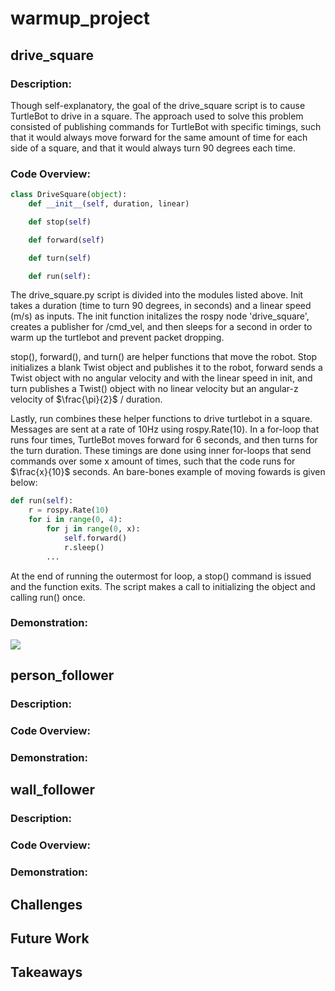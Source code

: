 # warmup_project
## drive_square
### Description:
Though self-explanatory, the goal of the drive_square script is to cause 
TurtleBot to drive in a square. The approach used to solve this problem 
consisted of publishing commands for TurtleBot with specific timings, such that 
it would always move forward for the same amount of time for each side of a 
square, and that it would always turn 90 degrees each time.

### Code Overview:
```python
class DriveSquare(object):
    def __init__(self, duration, linear)

    def stop(self)

    def forward(self)

    def turn(self)

    def run(self):

```
The drive_square.py script is divided into the modules listed above. Init takes 
a duration (time to turn 90 degrees, in seconds) and a linear speed (m/s) as 
inputs. The init function initalizes the rospy node 'drive_square', creates a 
publisher for /cmd_vel, and then sleeps for a second in order to warm up the 
turtlebot and prevent packet dropping.

stop(), forward(), and turn() are helper functions that move the robot. Stop 
initializes a blank Twist object and publishes it to the robot, forward sends 
a Twist object with no angular velocity and with the linear speed in init, and 
turn publishes a Twist() object with no linear velocity but an angular-z velocity 
of $\frac{\pi}{2}$ / duration.

Lastly, run combines these helper functions to drive turtlebot in a square. 
Messages are sent at a rate of 10Hz using rospy.Rate(10). In a for-loop that 
runs four times, TurtleBot moves forward for 6 seconds, and then turns for the 
turn duration. These timings are done using inner for-loops that send commands 
over some x amount of times, such that the code runs for $\frac{x}{10}$ seconds. 
An bare-bones example of moving fowards is given below:

```python
def run(self):
    r = rospy.Rate(10)
    for i in range(0, 4):
        for j in range(0, x):
            self.forward()
            r.sleep()
        ...
```
At the end of running the outermost for loop, a stop() command is issued and the 
function exits. The script makes a call to initializing the object and calling 
run() once.

### Demonstration:
![](https://github.com/rdbabiera/warmup_project/blob/main/gifs/drive-square.gif)

## person_follower
### Description:

### Code Overview:

### Demonstration:

## wall_follower
### Description:

### Code Overview:

### Demonstration:

## Challenges

## Future Work

## Takeaways
